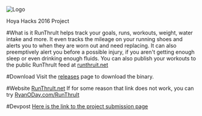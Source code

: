 ![Logo](http://i.imgur.com/pM7vCNA.png)

Hoya Hacks 2016 Project

#What is it
RunThruIt helps track your goals, runs, workouts, weight, water intake and more. It even tracks the mileage on your running shoes and alerts you to when they are worn out and need replacing. It can also preemptively alert you before a possible injury, if you aren't getting enough sleep or even drinking enough fluids. You can also publish your workouts to the public RunThruIt feed at [runthruit.net](http://runthruit.net)

#Download
Visit the [releases](https://github.com/theryan722/RunThruIt/releases) page to download the binary.

#Website
[RunThruIt.net](http://runthruit.net)
If for some reason that link does not work, you can try [RyanODay.com/RunThruIt](http://ryanoday.com/runthruit)

#Devpost
[Here is the link to the project submission page](http://devpost.com/software/runthruit)
